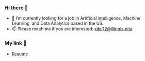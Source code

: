 ### Hi there 👋

<!--
**XiongjieDai/XiongjieDai** is a ✨ _special_ ✨ repository because its `README.md` (this file) appears on your GitHub profile.

Here are some ideas to get you started:

- 🔭 I’m currently working on ...
- 🌱 I’m currently learning ...
- 👯 I’m looking to collaborate on ...
- 🤔 I’m looking for help with ...
- 💬 Ask me about ...
- 📫 How to reach me: ...
- 😄 Pronouns: ...
- ⚡ Fun fact: ...
-->
- 🔭 I’m currently looking for a job in Artificial intelligence, Machine Learning, and Data Analytics based in the US.
- 📫 Please reach me if you are interested: xdai12@illinois.edu
  
### My link 🔗
- [Resume](https://media.licdn.com/dms/document/media/D562DAQEMrQGH1z_4JA/profile-treasury-document-pdf-analyzed/0/1708752049081?e=1709769600&v=beta&t=Bp6wcJXGlz5T-y0QuaR607HMGo74_scTsv4wgSnfZ5U)
